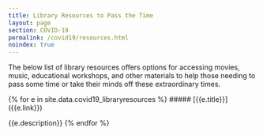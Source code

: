 ```yaml
---
title: Library Resources to Pass the Time
layout: page
section: COVID-19
permalink: /covid19/resources.html
noindex: true
---
```


The below list of library resources offers options for accessing movies, music, educational workshops, and other materials to help those needing to pass some time or take their minds off these extraordinary times. 

<div class="ml-4" markdown="1">
{% for e in site.data.covid19_libraryresources %}
##### [{{e.title}}]({{e.link}})

{{e.description}}
{% endfor %}
</div>